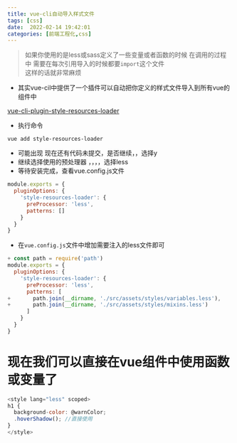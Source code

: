 ```yaml
---
title: vue-cli自动导入样式文件
tags: [css]
date:  2022-02-14 19:42:01
categories: [前端工程化,css]
---
```


> 如果你使用的是less或sass定义了一些变量或者函数的时候
> 在调用的过程中  需要在每次引用导入的时候都要`import`这个文件  
> 这样的话就非常麻烦

- 其实vue-cil中提供了一个插件可以自动把你定义的样式文件导入到所有vue的组件中

[vue-cli-plugin-style-resources-loader](https://www.npmjs.com/package/vue-cli-plugin-style-resources-loader)

+ 执行命令

```less
vue add style-resources-loader
```

- 可能出现 现在还有代码未提交，是否继续，，选择y
- 继续选择使用的预处理器   ，，，，选择less
 - 等待安装完成，查看vue.config.js文件

```javascript
module.exports = {
  pluginOptions: {
    'style-resources-loader': {
      preProcessor: 'less',
      patterns: []
    }
  }
}
```
- 在`vue.config.js`文件中增加需要注入的less文件即可

```javascript
+ const path = require('path')
module.exports = {
  pluginOptions: {
    'style-resources-loader': {
      preProcessor: 'less',
      patterns: [
+       path.join(__dirname, './src/assets/styles/variables.less'),
+       path.join(__dirname, './src/assets/styles/mixins.less')
      ]
    }
  }
}
```

# 现在我们可以直接在vue组件中使用函数或变量了

```javascript
<style lang="less" scoped>
h1 {
  background-color: @warnColor;
  .hoverShadow(); //直接使用
}
</style>
```
